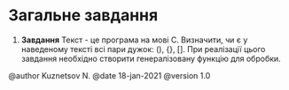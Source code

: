 # Загальне завдання

1. **Завдання** Текст - це програма на мові С. Визначити, чи є у наведеному тексті всі пари дужок: (), {}, []. При реалізації цього завдання необхідно створити генералізовану функцію для обробки.

@author Kuznetsov N.
@date 18-jan-2021
@version 1.0